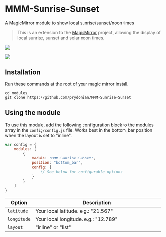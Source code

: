 # MMM-Sunrise-Sunset
A MagicMirror module to show local sunrise/sunset/noon times
> This is an extension to the [MagicMirror](https://github.com/MichMich/MagicMirror) project, allowing the display of local sunrise, sunset and solar noon times.

![](https://raw.githubusercontent.com/prydonian/MMM-Sunrise-Sunset/master/Screenshot.png)

![](https://raw.githubusercontent.com/prydonian/MMM-Sunrise-Sunset/master/List.png)

## Installation
Run these commands at the root of your magic mirror install.

```shell
cd modules
git clone https://github.com/prydonian/MMM-Sunrise-Sunset
```

## Using the module
To use this module, add the following configuration block to the modules array in the `config/config.js` file.
Works best in the bottom_bar position when the layout is set to "inline".

```js
var config = {
    modules: [
        {
            module: 'MMM-Sunrise-Sunset',
            position: "bottom_bar",
            config: {
                // See below for configurable options
            }
        }
    ]
}
```

<table width="100%">
	<!-- why, markdown... -->
	<thead>
		<tr>
			<th>Option</th>
			<th width="100%">Description</th>
		</tr>
	<thead>
	<tbody>
		<tr>
			<td><code>latitude</code></td>
			<td>
      Your local latitude. e.g.: "21.567"
			</td>
		</tr>
		<tr>
			<td><code>longitude</code></td>
			<td>
      Your local longitude. e.g.: "12.789"
			</td>
		</tr>
		<tr>
			<td><code>layout</code></td>
			<td>
      "inline" or "list"
			</td>
		</tr>
	</tbody>
</table>
